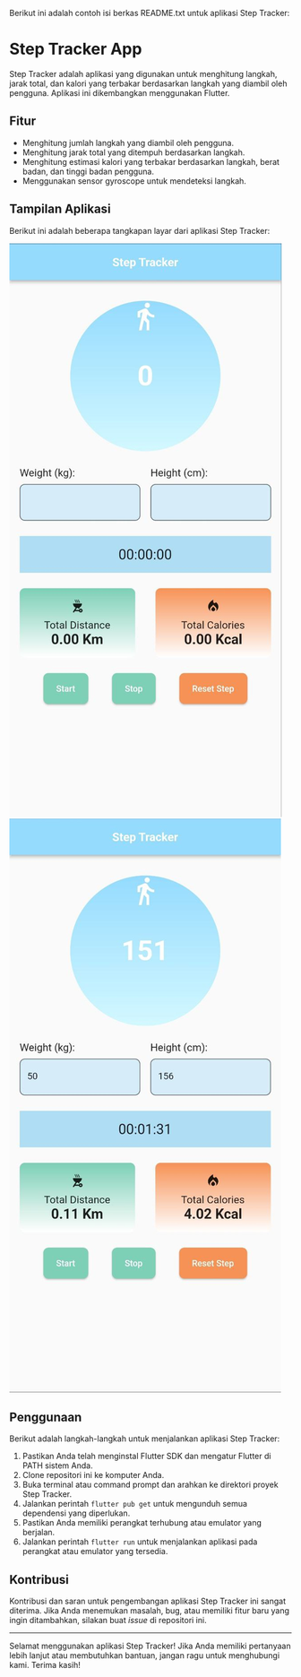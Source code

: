 Berikut ini adalah contoh isi berkas README.txt untuk aplikasi Step Tracker:

# Step Tracker App

Step Tracker adalah aplikasi yang digunakan untuk menghitung langkah, jarak total, dan kalori yang terbakar berdasarkan langkah yang diambil oleh pengguna. Aplikasi ini dikembangkan menggunakan Flutter.

## Fitur

- Menghitung jumlah langkah yang diambil oleh pengguna.
- Menghitung jarak total yang ditempuh berdasarkan langkah.
- Menghitung estimasi kalori yang terbakar berdasarkan langkah, berat badan, dan tinggi badan pengguna.
- Menggunakan sensor gyroscope untuk mendeteksi langkah.

## Tampilan Aplikasi

Berikut ini adalah beberapa tangkapan layar dari aplikasi Step Tracker:

![Tampilan 1](screenshots/ss1.jpg) ![Tampilan 2](screenshots/ss2.jpg)

## Penggunaan

Berikut adalah langkah-langkah untuk menjalankan aplikasi Step Tracker:

1. Pastikan Anda telah menginstal Flutter SDK dan mengatur Flutter di PATH sistem Anda.
2. Clone repositori ini ke komputer Anda.
3. Buka terminal atau command prompt dan arahkan ke direktori proyek Step Tracker.
4. Jalankan perintah `flutter pub get` untuk mengunduh semua dependensi yang diperlukan.
5. Pastikan Anda memiliki perangkat terhubung atau emulator yang berjalan.
6. Jalankan perintah `flutter run` untuk menjalankan aplikasi pada perangkat atau emulator yang tersedia.

## Kontribusi

Kontribusi dan saran untuk pengembangan aplikasi Step Tracker ini sangat diterima. Jika Anda menemukan masalah, bug, atau memiliki fitur baru yang ingin ditambahkan, silakan buat *issue* di repositori ini.


---

Selamat menggunakan aplikasi Step Tracker! Jika Anda memiliki pertanyaan lebih lanjut atau membutuhkan bantuan, jangan ragu untuk menghubungi kami. Terima kasih!
